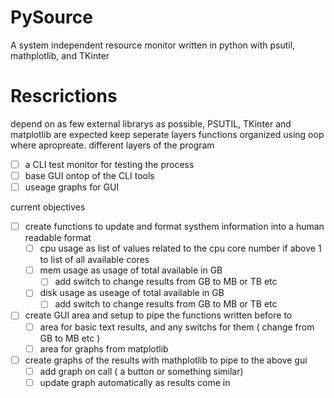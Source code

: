 # PySource
A system independent resource monitor written in python with psutil, mathplotlib, and TKinter

# Rescrictions
depend on as few external librarys as possible, PSUTIL, TKinter and matplotlib are expected
keep seperate layers functions organized using oop where apropreate.
different layers of the program
- [ ] a CLI test monitor for testing the process
- [ ] base GUI ontop of the CLI tools
- [ ] useage graphs for GUI

current objectives
- [ ] create functions to update and format systhem information into a human readable format
  - [ ] cpu usage as list of values related to the cpu core number if above 1 to list of all available cores
  - [ ] mem usage as usage of total available in GB
    - [ ] add switch to change results from GB to MB or TB etc
  - [ ] disk usage as useage of total available in GB
    -[ ] add switch to change results from GB to MB or TB etc
- [ ] create GUI area and setup to pipe the functions written before to
  - [ ] area for basic text results, and any switchs for them ( change from GB to MB etc )
  - [ ] area for graphs from matplotlib
- [ ] create graphs of the results with mathplotlib to pipe to the above gui
  - [ ] add graph on call ( a button or something similar)
  - [ ] update graph automatically as results come in

